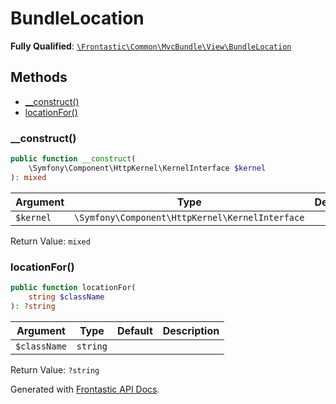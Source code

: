 #  BundleLocation

**Fully Qualified**: [`\Frontastic\Common\MvcBundle\View\BundleLocation`](../../../../src/php/MvcBundle/View/BundleLocation.php)

## Methods

* [__construct()](#__construct)
* [locationFor()](#locationfor)

### __construct()

```php
public function __construct(
    \Symfony\Component\HttpKernel\KernelInterface $kernel
): mixed
```

Argument|Type|Default|Description
--------|----|-------|-----------
`$kernel`|`\Symfony\Component\HttpKernel\KernelInterface`||

Return Value: `mixed`

### locationFor()

```php
public function locationFor(
    string $className
): ?string
```

Argument|Type|Default|Description
--------|----|-------|-----------
`$className`|`string`||

Return Value: `?string`

Generated with [Frontastic API Docs](https://github.com/FrontasticGmbH/apidocs).
